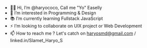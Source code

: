 - 🧑🏻 Hi, I’m @haryococo, Call me "Yo" Easelly 
- 👀 I’m interested in Programming & Design
- 📚 I’m currently learning Fullstack JavaScript
- ⚡ I’m looking to collaborate on UIX project or Web Development
- 📫 How to reach me ? Let's catch on haryosmd@gmail.com / linked.in/Slamet_Haryo_S

<!---
haryosmd/haryosmd is a ✨ special ✨ repository because its `README.md` (this file) appears on your GitHub profile.
You can click the Preview link to take a look at your changes.
--->
